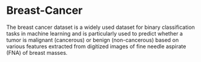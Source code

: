 # Breast-Cancer
 The breast cancer dataset is a widely used dataset for binary classification tasks in machine learning and is particularly used to predict whether a tumor is malignant (cancerous) or benign (non-cancerous) based on various features extracted from digitized images of fine needle aspirate (FNA) of breast masses.
